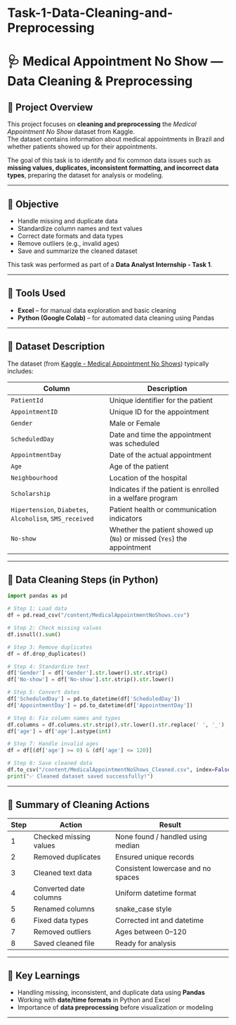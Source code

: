 # Task-1-Data-Cleaning-and-Preprocessing
# 🩺 Medical Appointment No Show — Data Cleaning & Preprocessing

## 📘 Project Overview
This project focuses on **cleaning and preprocessing** the *Medical Appointment No Show* dataset from Kaggle.  
The dataset contains information about medical appointments in Brazil and whether patients showed up for their appointments.  

The goal of this task is to identify and fix common data issues such as **missing values, duplicates, inconsistent formatting, and incorrect data types**, preparing the dataset for analysis or modeling.

---

## 🎯 Objective
- Handle missing and duplicate data  
- Standardize column names and text values  
- Correct date formats and data types  
- Remove outliers (e.g., invalid ages)  
- Save and summarize the cleaned dataset  

This task was performed as part of a **Data Analyst Internship - Task 1**.

---

## 🧰 Tools Used
- **Excel** – for manual data exploration and basic cleaning  
- **Python (Google Colab)** – for automated data cleaning using Pandas  

---

## 📂 Dataset Description
The dataset (from [Kaggle - Medical Appointment No Shows](https://www.kaggle.com/joniarroba/noshowappointments)) typically includes:

| Column | Description |
|--------|-------------|
| `PatientId` | Unique identifier for the patient |
| `AppointmentID` | Unique ID for the appointment |
| `Gender` | Male or Female |
| `ScheduledDay` | Date and time the appointment was scheduled |
| `AppointmentDay` | Date of the actual appointment |
| `Age` | Age of the patient |
| `Neighbourhood` | Location of the hospital |
| `Scholarship` | Indicates if the patient is enrolled in a welfare program |
| `Hipertension`, `Diabetes`, `Alcoholism`, `SMS_received` | Patient health or communication indicators |
| `No-show` | Whether the patient showed up (`No`) or missed (`Yes`) the appointment |

---

## 🧹 Data Cleaning Steps (in Python)

```python
import pandas as pd

# Step 1: Load data
df = pd.read_csv("/content/MedicalAppointmentNoShows.csv")

# Step 2: Check missing values
df.isnull().sum()

# Step 3: Remove duplicates
df = df.drop_duplicates()

# Step 4: Standardize text
df['Gender'] = df['Gender'].str.lower().str.strip()
df['No-show'] = df['No-show'].str.strip().str.lower()

# Step 5: Convert dates
df['ScheduledDay'] = pd.to_datetime(df['ScheduledDay'])
df['AppointmentDay'] = pd.to_datetime(df['AppointmentDay'])

# Step 6: Fix column names and types
df.columns = df.columns.str.strip().str.lower().str.replace(' ', '_')
df['age'] = df['age'].astype(int)

# Step 7: Handle invalid ages
df = df[(df['age'] >= 0) & (df['age'] <= 120)]

# Step 8: Save cleaned data
df.to_csv("/content/MedicalAppointmentNoShows_Cleaned.csv", index=False)
print("✅ Cleaned dataset saved successfully!")
```

---

## 🧾 Summary of Cleaning Actions

| Step | Action | Result |
|------|---------|--------|
| 1 | Checked missing values | None found / handled using median |
| 2 | Removed duplicates | Ensured unique records |
| 3 | Cleaned text data | Consistent lowercase and no spaces |
| 4 | Converted date columns | Uniform datetime format |
| 5 | Renamed columns | snake_case style |
| 6 | Fixed data types | Corrected int and datetime |
| 7 | Removed outliers | Ages between 0–120 |
| 8 | Saved cleaned file | Ready for analysis |

---



## 🧠 Key Learnings
- Handling missing, inconsistent, and duplicate data using **Pandas**  
- Working with **date/time formats** in Python and Excel  
- Importance of **data preprocessing** before visualization or modeling  

---

